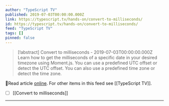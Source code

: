 ```yaml
---
author: "TypeScript TV"
published: 2019-07-03T00:00:00.000Z
link: https://typescript.tv/hands-on/convert-to-milliseconds/
id: https://typescript.tv/hands-on/convert-to-milliseconds/
feed: "TypeScript TV"
tags: []
pinned: false
---
```

> [!abstract] Convert to milliseconds - 2019-07-03T00:00:00.000Z
> Learn how to get the milliseconds of a specific date in your desired timezone using Moment.js. You can use a predefined UTC offset or detect the UTC offset. You can also use a predefined time zone or detect the time zone.

🔗Read article [online](https://typescript.tv/hands-on/convert-to-milliseconds/). For other items in this feed see [[TypeScript TV]].

- [ ] [[Convert to milliseconds]]
- - -

